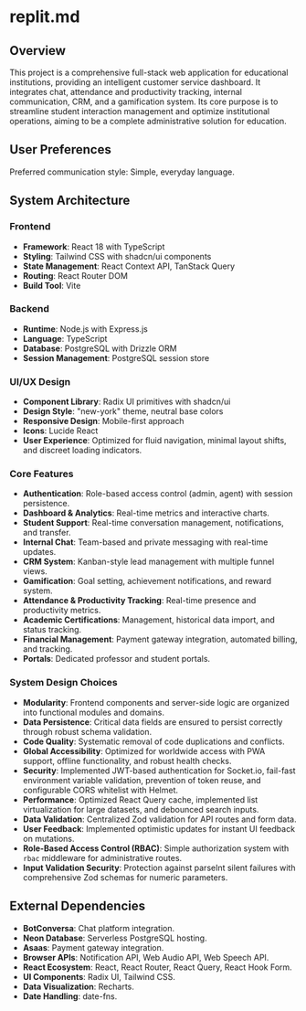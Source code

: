 # replit.md

## Overview
This project is a comprehensive full-stack web application for educational institutions, providing an intelligent customer service dashboard. It integrates chat, attendance and productivity tracking, internal communication, CRM, and a gamification system. Its core purpose is to streamline student interaction management and optimize institutional operations, aiming to be a complete administrative solution for education.

## User Preferences
Preferred communication style: Simple, everyday language.

## System Architecture

### Frontend
- **Framework**: React 18 with TypeScript
- **Styling**: Tailwind CSS with shadcn/ui components
- **State Management**: React Context API, TanStack Query
- **Routing**: React Router DOM
- **Build Tool**: Vite

### Backend
- **Runtime**: Node.js with Express.js
- **Language**: TypeScript
- **Database**: PostgreSQL with Drizzle ORM
- **Session Management**: PostgreSQL session store

### UI/UX Design
- **Component Library**: Radix UI primitives with shadcn/ui
- **Design Style**: "new-york" theme, neutral base colors
- **Responsive Design**: Mobile-first approach
- **Icons**: Lucide React
- **User Experience**: Optimized for fluid navigation, minimal layout shifts, and discreet loading indicators.

### Core Features
- **Authentication**: Role-based access control (admin, agent) with session persistence.
- **Dashboard & Analytics**: Real-time metrics and interactive charts.
- **Student Support**: Real-time conversation management, notifications, and transfer.
- **Internal Chat**: Team-based and private messaging with real-time updates.
- **CRM System**: Kanban-style lead management with multiple funnel views.
- **Gamification**: Goal setting, achievement notifications, and reward system.
- **Attendance & Productivity Tracking**: Real-time presence and productivity metrics.
- **Academic Certifications**: Management, historical data import, and status tracking.
- **Financial Management**: Payment gateway integration, automated billing, and tracking.
- **Portals**: Dedicated professor and student portals.

### System Design Choices
- **Modularity**: Frontend components and server-side logic are organized into functional modules and domains.
- **Data Persistence**: Critical data fields are ensured to persist correctly through robust schema validation.
- **Code Quality**: Systematic removal of code duplications and conflicts.
- **Global Accessibility**: Optimized for worldwide access with PWA support, offline functionality, and robust health checks.
- **Security**: Implemented JWT-based authentication for Socket.io, fail-fast environment variable validation, prevention of token reuse, and configurable CORS whitelist with Helmet.
- **Performance**: Optimized React Query cache, implemented list virtualization for large datasets, and debounced search inputs.
- **Data Validation**: Centralized Zod validation for API routes and form data.
- **User Feedback**: Implemented optimistic updates for instant UI feedback on mutations.
- **Role-Based Access Control (RBAC)**: Simple authorization system with `rbac` middleware for administrative routes.
- **Input Validation Security**: Protection against parseInt silent failures with comprehensive Zod schemas for numeric parameters.

## External Dependencies
- **BotConversa**: Chat platform integration.
- **Neon Database**: Serverless PostgreSQL hosting.
- **Asaas**: Payment gateway integration.
- **Browser APIs**: Notification API, Web Audio API, Web Speech API.
- **React Ecosystem**: React, React Router, React Query, React Hook Form.
- **UI Components**: Radix UI, Tailwind CSS.
- **Data Visualization**: Recharts.
- **Date Handling**: date-fns.